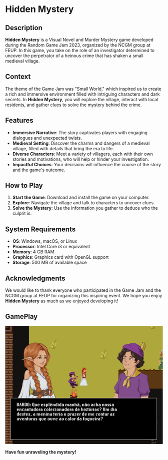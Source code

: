# Hidden Mystery

## Description

**Hidden Mystery** is a Visual Novel and Murder Mystery game developed during the Random Game Jam 2023, organized by the NCGM group at FEUP. In this game, you take on the role of an investigator determined to uncover the perpetrator of a heinous crime that has shaken a small medieval village.

## Context

The theme of the Game Jam was "Small World," which inspired us to create a rich and immersive environment filled with intriguing characters and dark secrets. In **Hidden Mystery**, you will explore the village, interact with local residents, and gather clues to solve the mystery behind the crime.

## Features

- **Immersive Narrative**: The story captivates players with engaging dialogues and unexpected twists.
- **Medieval Setting**: Discover the charms and dangers of a medieval village, filled with details that bring the era to life.
- **Diverse Characters**: Meet a variety of villagers, each with their own stories and motivations, who will help or hinder your investigation.
- **Impactful Choices**: Your decisions will influence the course of the story and the game's outcome.

## How to Play

1. **Start the Game**: Download and install the game on your computer.
2. **Explore**: Navigate the village and talk to characters to uncover clues.
3. **Solve the Mystery**: Use the information you gather to deduce who the culprit is.

## System Requirements

- **OS**: Windows, macOS, or Linux
- **Processor**: Intel Core i3 or equivalent
- **Memory**: 4 GB RAM
- **Graphics**: Graphics card with OpenGL support
- **Storage**: 500 MB of available space

## Acknowledgments

We would like to thank everyone who participated in the Game Jam and the NCGM group at FEUP for organizing this inspiring event. We hope you enjoy **Hidden Mystery** as much as we enjoyed developing it!

## GamePlay

<div align="center">
  <img src="docs/elaraAndBardo.png" alt="Elara and Bardo" />
</div>

**Have fun unraveling the mystery!**

